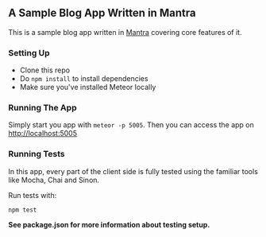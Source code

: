 ## A Sample Blog App Written in Mantra

This is a sample blog app written in [Mantra](https://github.com/kadirahq/mantra) covering core features of it.

### Setting Up

* Clone this repo
* Do `npm install` to install dependencies
* Make sure you've installed Meteor locally

### Running The App

Simply start you app with `meteor -p 5005`.
Then you can access the app on <http://localhost:5005>

### Running Tests

In this app, every part of the client side is fully tested using the familiar tools like Mocha, Chai and Sinon.

Run tests with:

```
npm test
```

**See package.json for more information about testing setup.**
